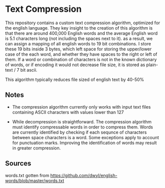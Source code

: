 # Text Compression

This repository contains a custom text compression algorithm, optimized for the english language. They key insight to the creation of this algorithm is that there are around 400,000 English words and the average English word is 5.1 characters long (not including the spaces next to it). as a result, we can assign a mapping of all english words to 19 bit combinations. I store these 19 bits inside 3 bytes, which left space for storing the upper/lower case of the each word, and whether they have spaces to the right or left of them. If a word or combination of characters is not in the known dictionary of words, or if encoding it would not decrease file size, it is stored as plain-text / 7 bit ascii.

This algorithm typically reduces file sized of english text by 40-50%

## Notes

- The compression algorithm currently only works with input text files containing ASCII characters with values lower than 127

- While decompression is straightforward. The compression algorithm must identify compressable words in order to compress them. Words are currently identified by checking if each sequnce of characters between space characters is a word. Some exceptions apply to account for punctuation marks. Improving the identification of words may result in greater compression.

## Sources

words.txt gotten from https://github.com/dwyl/english-words/blob/master/words.txt
